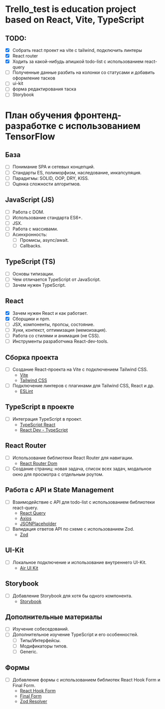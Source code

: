 # Trello_test is education project based on React, Vite, TypeScript

## TODO:
- [x] Собрать react проект на vite с tailwind, подключить линтеры
- [x] React router
- [x] Ходить за какой-нибудь апишкой todo-list с использованием react-query
- [ ] Полученные данные разбить на колонки со статусами и добавить оформление тасков
- [ ] ui-kit
- [ ] форма редактирования таска
- [ ] Storybook

# План обучения фронтенд-разработке с использованием TensorFlow

## База
- [ ] Понимание SPA и сетевых концепций.
- [ ] Стандарты ES, полиморфизм, наследование, инкапсуляция.
- [ ] Парадигмы: SOLID, OOP, DRY, KISS.
- [ ] Оценка сложности алгоритмов.

## JavaScript (JS)
- [ ] Работа с DOM.
- [ ] Использование стандарта ES6+.
- [ ] JSX.
- [ ] Работа с массивами.
- [ ] Асинхронность:
  - [ ] Промисы, async/await.
  - [ ] Callbacks.

## TypeScript (TS)
- [ ] Основы типизации.
- [ ] Чем отличается TypeScript от JavaScript.
- [ ] Зачем нужен TypeScript.

## React
- [x] Зачем нужен React и как работает.
- [x] Сборщики и npm.
- [ ] JSX, компоненты, пропсы, состояние.
- [ ] Хуки, контекст, оптимизация (мемоизация).
- [ ] Работа со стилями и анимация (не CSS).
- [ ] Инструменты разработчика React-dev-tools.

## Сборка проекта
- [ ] Создание React-проекта на Vite с подключением Tailwind CSS.
  - [Vite](https://vitejs.dev/)
  - [Tailwind CSS](https://tailwindcss.com/)
- [ ] Подключение линтеров с плагинами для Tailwind CSS, React и др.
  - [ESLint](https://eslint.org/docs/latest/)

## TypeScript в проекте
- [ ] Интеграция TypeScript в проект.
  - [TypeScript React](https://www.typescriptlang.org/docs/handbook/react.html)
  - [React Dev - TypeScript](https://reactdev.ru/types/)

## React Router
- [ ] Использование библиотеки React Router для навигации.
  - [React Router Dom](https://www.npmjs.com/package/react-router-dom)
- [ ] Создание страниц: новая задача, список всех задач, модальное окно для просмотра с отдельным роутом.

## Работа с API и State Management
- [ ] Взаимодействие с API для todo-list с использованием библиотеки react-query.
  - [React Query](https://tanstack.com/query/v3/docs/react/overview)
  - [Axios](https://axios-http.com/ru/docs/intro)
  - [JSONPlaceholder](https://jsonplaceholder.typicode.com/)
- [ ] Валидация ответов API по схеме с использованием Zod.
  - [Zod](https://zod.dev/)

## UI-Kit
- [ ] Локальное подключение и использование внутреннего UI-Kit.
  - [Air UI Kit](https://uikit.dev.air.inno.tech/?path=/docs/airuiaccordion--docs)

## Storybook
- [ ] Добавление Storybook для хотя бы одного компонента.
  - [Storybook](https://storybook.js.org/)

## Дополнительные материалы
- [ ] Изучение собеседований.
- [ ] Дополнительное изучение TypeScript и его особенностей.
  - [ ] Типы/Интерфейсы.
  - [ ] Модификаторы типов.
  - [ ] Generic.

## Формы
- [ ] Добавление формы с использованием библиотек React Hook Form и Final Form.
  - [React Hook Form](https://react-hook-form.com/)
  - [Final Form](https://final-form.org/react)
  - [Zod Resolver](https://www.npmjs.com/package/@hookform/resolvers)
     


